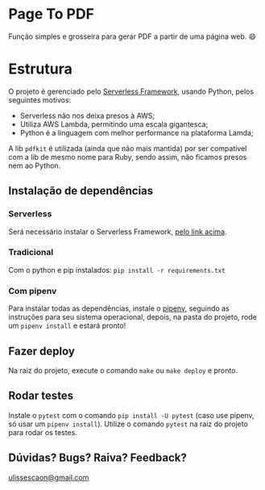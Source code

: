 # Page To PDF

Função simples e grosseira para gerar PDF a partir de uma página web. :smile:

# Estrutura

O projeto é gerenciado pelo [Serverless Framework](https://www.serverless.com/), usando Python, pelos seguintes motivos:
- Serverless não nos deixa presos à AWS;
- Utiliza AWS Lambda, permitindo uma escala gigantesca;
- Python é a linguagem com melhor performance na plataforma Lamda;

A lib `pdfkit` é utilizada (ainda que não mais mantida) por ser compatível com a lib de mesmo nome para Ruby, sendo assim, não ficamos presos nem ao Python.

## Instalação de dependências

### Serverless

Será necessário instalar o Serverless Framework, [pelo link acima](#estrutura).

### Tradicional

Com o python e pip instalados:
`pip install -r requirements.txt`

### Com pipenv

Para instalar todas as dependências, instale o [pipenv](https://pipenv-fork.readthedocs.io/), seguindo as instruções para seu sistema operacional, depois, na pasta do projeto, rode um `pipenv install` e estará pronto!

## Fazer deploy
Na raiz do projeto, execute o comando `make` ou `make deploy` e pronto.

## Rodar testes

Instale o `pytest` com o comando `pip install -U pytest` (caso use pipenv, só usar um `pipenv install`).
Utilize o comando `pytest` na raiz do projeto para rodar os testes.

## Dúvidas? Bugs? Raiva? Feedback?
ulissescaon@gmail.com